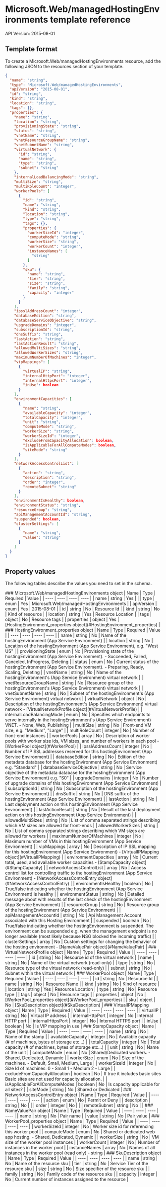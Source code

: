 # Microsoft.Web/managedHostingEnvironments template reference
API Version: 2015-08-01
## Template format

To create a Microsoft.Web/managedHostingEnvironments resource, add the following JSON to the resources section of your template.

```json
{
  "name": "string",
  "type": "Microsoft.Web/managedHostingEnvironments",
  "apiVersion": "2015-08-01",
  "id": "string",
  "kind": "string",
  "location": "string",
  "tags": {},
  "properties": {
    "name": "string",
    "location": "string",
    "provisioningState": "string",
    "status": "string",
    "vnetName": "string",
    "vnetResourceGroupName": "string",
    "vnetSubnetName": "string",
    "virtualNetwork": {
      "id": "string",
      "name": "string",
      "type": "string",
      "subnet": "string"
    },
    "internalLoadBalancingMode": "string",
    "multiSize": "string",
    "multiRoleCount": "integer",
    "workerPools": [
      {
        "id": "string",
        "name": "string",
        "kind": "string",
        "location": "string",
        "type": "string",
        "tags": {},
        "properties": {
          "workerSizeId": "integer",
          "computeMode": "string",
          "workerSize": "string",
          "workerCount": "integer",
          "instanceNames": [
            "string"
          ]
        },
        "sku": {
          "name": "string",
          "tier": "string",
          "size": "string",
          "family": "string",
          "capacity": "integer"
        }
      }
    ],
    "ipsslAddressCount": "integer",
    "databaseEdition": "string",
    "databaseServiceObjective": "string",
    "upgradeDomains": "integer",
    "subscriptionId": "string",
    "dnsSuffix": "string",
    "lastAction": "string",
    "lastActionResult": "string",
    "allowedMultiSizes": "string",
    "allowedWorkerSizes": "string",
    "maximumNumberOfMachines": "integer",
    "vipMappings": [
      {
        "virtualIP": "string",
        "internalHttpPort": "integer",
        "internalHttpsPort": "integer",
        "inUse": boolean
      }
    ],
    "environmentCapacities": [
      {
        "name": "string",
        "availableCapacity": "integer",
        "totalCapacity": "integer",
        "unit": "string",
        "computeMode": "string",
        "workerSize": "string",
        "workerSizeId": "integer",
        "excludeFromCapacityAllocation": boolean,
        "isApplicableForAllComputeModes": boolean,
        "siteMode": "string"
      }
    ],
    "networkAccessControlList": [
      {
        "action": "string",
        "description": "string",
        "order": "integer",
        "remoteSubnet": "string"
      }
    ],
    "environmentIsHealthy": boolean,
    "environmentStatus": "string",
    "resourceGroup": "string",
    "apiManagementAccountId": "string",
    "suspended": boolean,
    "clusterSettings": [
      {
        "name": "string",
        "value": "string"
      }
    ]
  }
}
```
## Property values

The following tables describe the values you need to set in the schema.

<a id="Microsoft.Web/managedHostingEnvironments" />
### Microsoft.Web/managedHostingEnvironments object
|  Name | Type | Required | Value |
|  ---- | ---- | ---- | ---- |
|  name | string | Yes |  |
|  type | enum | Yes | Microsoft.Web/managedHostingEnvironments |
|  apiVersion | enum | Yes | 2015-08-01 |
|  id | string | No | Resource Id |
|  kind | string | No | Kind of resource |
|  location | string | Yes | Resource Location |
|  tags | object | No | Resource tags |
|  properties | object | Yes | [HostingEnvironment_properties object](#HostingEnvironment_properties) |


<a id="HostingEnvironment_properties" />
### HostingEnvironment_properties object
|  Name | Type | Required | Value |
|  ---- | ---- | ---- | ---- |
|  name | string | No | Name of the hostingEnvironment (App Service Environment) |
|  location | string | No | Location of the hostingEnvironment (App Service Environment), e.g. "West US" |
|  provisioningState | enum | No | Provisioning state of the hostingEnvironment (App Service Environment). - Succeeded, Failed, Canceled, InProgress, Deleting |
|  status | enum | No | Current status of the hostingEnvironment (App Service Environment). - Preparing, Ready, Scaling, Deleting |
|  vnetName | string | No | Name of the hostingEnvironment's (App Service Environment) virtual network |
|  vnetResourceGroupName | string | No | Resource group of the hostingEnvironment's (App Service Environment) virtual network |
|  vnetSubnetName | string | No | Subnet of the hostingEnvironment's (App Service Environment) virtual network |
|  virtualNetwork | object | No | Description of the hostingEnvironment's (App Service Environment) virtual network - [VirtualNetworkProfile object](#VirtualNetworkProfile) |
|  internalLoadBalancingMode | enum | No | Specifies which endpoints to serve internally in the hostingEnvironment's (App Service Environment) VNET. - None, Web, Publishing |
|  multiSize | string | No | Front-end VM size, e.g. "Medium", "Large" |
|  multiRoleCount | integer | No | Number of front-end instances |
|  workerPools | array | No | Description of worker pools with worker size ids, VM sizes, and number of workers in each pool - [WorkerPool object](#WorkerPool) |
|  ipsslAddressCount | integer | No | Number of IP SSL addresses reserved for this hostingEnvironment (App Service Environment) |
|  databaseEdition | string | No | Edition of the metadata database for the hostingEnvironment (App Service Environment) e.g. "Standard" |
|  databaseServiceObjective | string | No | Service objective of the metadata database for the hostingEnvironment (App Service Environment) e.g. "S0" |
|  upgradeDomains | integer | No | Number of upgrade domains of this hostingEnvironment (App Service Environment) |
|  subscriptionId | string | No | Subscription of the hostingEnvironment (App Service Environment) |
|  dnsSuffix | string | No | DNS suffix of the hostingEnvironment (App Service Environment) |
|  lastAction | string | No | Last deployment action on this hostingEnvironment (App Service Environment) |
|  lastActionResult | string | No | Result of the last deployment action on this hostingEnvironment (App Service Environment) |
|  allowedMultiSizes | string | No | List of comma separated strings describing which VM sizes are allowed for front-ends |
|  allowedWorkerSizes | string | No | List of comma separated strings describing which VM sizes are allowed for workers |
|  maximumNumberOfMachines | integer | No | Maximum number of VMs in this hostingEnvironment (App Service Environment) |
|  vipMappings | array | No | Description of IP SSL mapping for this hostingEnvironment (App Service Environment) - [VirtualIPMapping object](#VirtualIPMapping) |
|  environmentCapacities | array | No | Current total, used, and available worker capacities - [StampCapacity object](#StampCapacity) |
|  networkAccessControlList | array | No | Access control list for controlling traffic to the hostingEnvironment (App Service Environment) - [NetworkAccessControlEntry object](#NetworkAccessControlEntry) |
|  environmentIsHealthy | boolean | No | True/false indicating whether the hostingEnvironment (App Service Environment) is healthy |
|  environmentStatus | string | No | Detailed message about with results of the last check of the hostingEnvironment (App Service Environment) |
|  resourceGroup | string | No | Resource group of the hostingEnvironment (App Service Environment) |
|  apiManagementAccountId | string | No | Api Management Account associated with this Hosting Environment |
|  suspended | boolean | No | True/false indicating whether the hostingEnvironment is suspended. The environment can be suspended e.g. when the management endpoint is no longer available (most likely because NSG blocked the incoming traffic) |
|  clusterSettings | array | No | Custom settings for changing the behavior of the hosting environment - [NameValuePair object](#NameValuePair) |


<a id="VirtualNetworkProfile" />
### VirtualNetworkProfile object
|  Name | Type | Required | Value |
|  ---- | ---- | ---- | ---- |
|  id | string | No | Resource id of the virtual network |
|  name | string | No | Name of the virtual network (read-only) |
|  type | string | No | Resource type of the virtual network (read-only) |
|  subnet | string | No | Subnet within the virtual network |


<a id="WorkerPool" />
### WorkerPool object
|  Name | Type | Required | Value |
|  ---- | ---- | ---- | ---- |
|  id | string | No | Resource Id |
|  name | string | No | Resource Name |
|  kind | string | No | Kind of resource |
|  location | string | Yes | Resource Location |
|  type | string | No | Resource type |
|  tags | object | No | Resource tags |
|  properties | object | No | [WorkerPool_properties object](#WorkerPool_properties) |
|  sku | object | No | [SkuDescription object](#SkuDescription) |


<a id="VirtualIPMapping" />
### VirtualIPMapping object
|  Name | Type | Required | Value |
|  ---- | ---- | ---- | ---- |
|  virtualIP | string | No | Virtual IP address |
|  internalHttpPort | integer | No | Internal HTTP port |
|  internalHttpsPort | integer | No | Internal HTTPS port |
|  inUse | boolean | No | Is VIP mapping in use |


<a id="StampCapacity" />
### StampCapacity object
|  Name | Type | Required | Value |
|  ---- | ---- | ---- | ---- |
|  name | string | No | Name of the stamp |
|  availableCapacity | integer | No | Available capacity (# of machines, bytes of storage etc...) |
|  totalCapacity | integer | No | Total capacity (# of machines, bytes of storage etc...) |
|  unit | string | No | Name of the unit |
|  computeMode | enum | No | Shared/Dedicated workers. - Shared, Dedicated, Dynamic |
|  workerSize | enum | No | Size of the machines. - Default, Small, Medium, Large |
|  workerSizeId | integer | No | Size Id of machines: 0 - Small 1 - Medium 2 - Large |
|  excludeFromCapacityAllocation | boolean | No | If true it includes basic sites Basic sites are not used for capacity allocation. |
|  isApplicableForAllComputeModes | boolean | No | Is capacity applicable for all sites? |
|  siteMode | string | No | Shared or Dedicated |


<a id="NetworkAccessControlEntry" />
### NetworkAccessControlEntry object
|  Name | Type | Required | Value |
|  ---- | ---- | ---- | ---- |
|  action | enum | No | Permit or Deny |
|  description | string | No |  |
|  order | integer | No |  |
|  remoteSubnet | string | No |  |


<a id="NameValuePair" />
### NameValuePair object
|  Name | Type | Required | Value |
|  ---- | ---- | ---- | ---- |
|  name | string | No | Pair name |
|  value | string | No | Pair value |


<a id="WorkerPool_properties" />
### WorkerPool_properties object
|  Name | Type | Required | Value |
|  ---- | ---- | ---- | ---- |
|  workerSizeId | integer | No | Worker size id for referencing this worker pool |
|  computeMode | enum | No | Shared or dedicated web app hosting. - Shared, Dedicated, Dynamic |
|  workerSize | string | No | VM size of the worker pool instances |
|  workerCount | integer | No | Number of instances in the worker pool |
|  instanceNames | array | No | Names of all instances in the worker pool (read only) - string |


<a id="SkuDescription" />
### SkuDescription object
|  Name | Type | Required | Value |
|  ---- | ---- | ---- | ---- |
|  name | string | No | Name of the resource sku |
|  tier | string | No | Service Tier of the resource sku |
|  size | string | No | Size specifier of the resource sku |
|  family | string | No | Family code of the resource sku |
|  capacity | integer | No | Current number of instances assigned to the resource |

